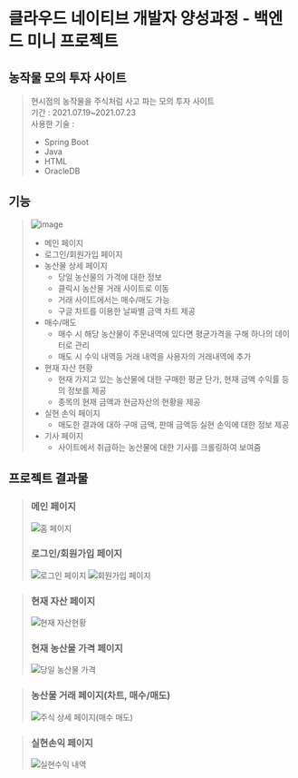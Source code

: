 # 클라우드 네이티브 개발자 양성과정 - 백엔드 미니 프로젝트

## 농작물 모의 투자 사이트
> 현시점의 농작물을 주식처럼 사고 파는 모의 투자 사이트  
> 기간 : 2021.07.19~2021.07.23  
> 사용한 기술 : 
>* Spring Boot  
>* Java 
>* HTML
>* OracleDB

## 기능
> ![image](https://user-images.githubusercontent.com/76868571/131085521-224ad850-890a-445f-a9da-0b306a583fa6.png)
> * 메인 페이지  
> * 로그인/회원가입 페이지
> * 농산물 상세 페이지  
>   + 당일 농산물의 가격에 대한 정보
>   + 클릭시 농산물 거래 사이트로 이동
>   + 거래 사이트에서는 매수/매도 가능
>   + 구글 차트를 이용한 날짜별 금액 차트 제공
> * 매수/매도
>   + 매수 시 해당 농산물이 주문내역에 있다면 평균가격을 구해 하나의 데이터로 관리
>   + 매도 시 수익 내역등 거래 내역을 사용자의 거래내역에 추가
> * 현재 자산 현황
>   + 현재 가지고 있는 농산물에 대한 구매한 평균 단가, 현재 금액 수익률 등의 정보를 제공
>   + 종목의 현재 금액과 현금자산의 현황을 제공
> * 실현 손익 페이지  
>   + 매도한 결과에 대하 구매 금액, 판매 금액등 실현 손익에 대한 정보 제공
> * 기사 페이지  
>   + 사이트에서 취급하는 농산물에 대한 기사를 크롤링하여 보여줌

  
## 프로젝트 결과물
> ### 메인 페이지
> ![홈 페이지](https://user-images.githubusercontent.com/76868571/130433635-bc78828b-a5a8-4a2e-b0c2-a050af20539a.JPG)
> 
> ### 로그인/회원가입 페이지
> ![로그인 페이지](https://user-images.githubusercontent.com/76868571/130433631-8f4fdab4-2d10-4726-9c26-e0cc57dc03f8.JPG)
> ![회원가입 페이지](https://user-images.githubusercontent.com/76868571/130433646-685a6e9a-d778-43db-b802-bf60564414a2.JPG)


> ### 현재 자산 페이지
> ![현재 자산현황](https://user-images.githubusercontent.com/76868571/130433643-1e69b4fa-e209-4614-8d57-810db060a469.JPG)
> 
> ### 현재 농산물 가격 페이지
> ![당일 농산물 가격](https://user-images.githubusercontent.com/76868571/130433639-fa2d0c6a-b4e1-427d-b62d-d4b5a69e49e1.JPG)


> ### 농산물 거래 페이지(차트, 매수/매도)
> ![주식 상세 페이지(매수 매도)](https://user-images.githubusercontent.com/76868571/130433642-f9dc267e-1715-420a-9af2-ee4d3fef5870.JPG)

> ### 실현손익 페이지
> ![실현수익 내역](https://user-images.githubusercontent.com/76868571/130433644-b91e2b3e-169b-4401-bf9a-903cacd7ea44.JPG)
